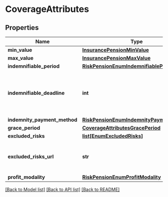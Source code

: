 # CoverageAttributes

## Properties
Name | Type | Description | Notes
------------ | ------------- | ------------- | -------------
**min_value** | [**InsurancePensionMinValue**](InsurancePensionMinValue.md) |  | 
**max_value** | [**InsurancePensionMaxValue**](InsurancePensionMaxValue.md) |  | 
**indemnifiable_period** | [**RiskPensionEnumIndemnifiablePeriodType**](RiskPensionEnumIndemnifiablePeriodType.md) |  | [optional] 
**indemnifiable_deadline** | **int** | Número máximo de parcelas indenizáveis. Caso seja relacionado a parcelas. | 
**indemnity_payment_method** | [**RiskPensionEnumIndemnityPaymentMethod**](RiskPensionEnumIndemnityPaymentMethod.md) |  | 
**grace_period** | [**CoverageAttributesGracePeriod**](CoverageAttributesGracePeriod.md) |  | 
**excluded_risks** | [**list[EnumExcludedRisks]**](EnumExcludedRisks.md) |  | 
**excluded_risks_url** | **str** | Campo aberto (possibilidade de incluir URL). | 
**profit_modality** | [**RiskPensionEnumProfitModality**](RiskPensionEnumProfitModality.md) |  | 

[[Back to Model list]](../README.md#documentation-for-models) [[Back to API list]](../README.md#documentation-for-api-endpoints) [[Back to README]](../README.md)

